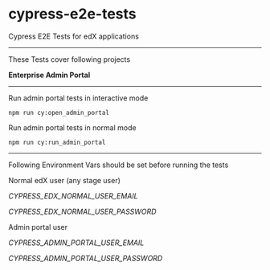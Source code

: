 # cypress-e2e-tests
Cypress E2E Tests for edX applications

---

These Tests cover following projects


**Enterprise Admin Portal**

----

Run admin portal tests in interactive mode

`npm run cy:open_admin_portal`

Run admin portal tests in normal mode

`npm run cy:run_admin_portal`

---

Following Environment Vars should be set before running the tests

Normal edX user (any stage user)

*CYPRESS_EDX_NORMAL_USER_EMAIL*

*CYPRESS_EDX_NORMAL_USER_PASSWORD*

Admin portal user

*CYPRESS_ADMIN_PORTAL_USER_EMAIL*

*CYPRESS_ADMIN_PORTAL_USER_PASSWORD*
